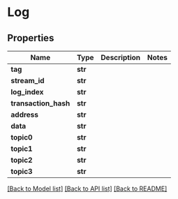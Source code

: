 # Log

## Properties
Name | Type | Description | Notes
------------ | ------------- | ------------- | -------------
**tag** | **str** |  | 
**stream_id** | **str** |  | 
**log_index** | **str** |  | 
**transaction_hash** | **str** |  | 
**address** | **str** |  | 
**data** | **str** |  | 
**topic0** | **str** |  | 
**topic1** | **str** |  | 
**topic2** | **str** |  | 
**topic3** | **str** |  | 

[[Back to Model list]](../README.md#documentation-for-models) [[Back to API list]](../README.md#documentation-for-api-endpoints) [[Back to README]](../README.md)

